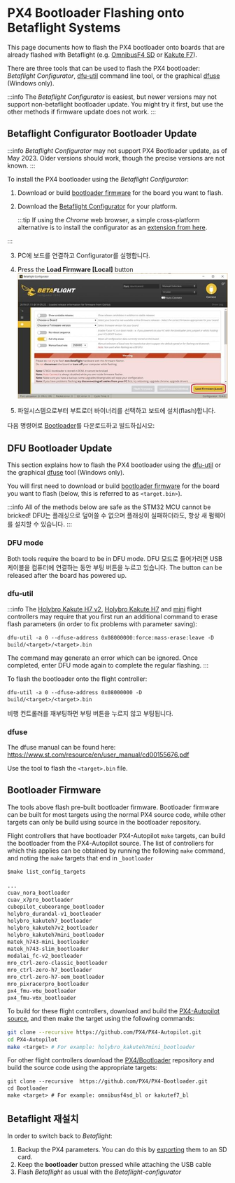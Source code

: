 # PX4 Bootloader Flashing onto Betaflight Systems

This page documents how to flash the PX4 bootloader onto boards that are already flashed with Betaflight (e.g. [OmnibusF4 SD](../flight_controller/omnibus_f4_sd.md) or [Kakute F7](../flight_controller/kakutef7.md)).

There are three tools that can be used to flash the PX4 bootloader: _Betaflight Configurator_, [dfu-util](https://dfu-util.sourceforge.net/) command line tool, or the graphical [dfuse](https://www.st.com/en/development-tools/stsw-stm32080.html) (Windows only).

:::info
The _Betaflight Configurator_ is easiest, but newer versions may not support non-betaflight bootloader update.
You might try it first, but use the other methods if firmware update does not work.
:::

## Betaflight Configurator Bootloader Update

:::info
_Betaflight Configurator_ may not support PX4 Bootloader update, as of May 2023.
Older versions should work, though the precise versions are not known.
:::

To install the PX4 bootloader using the _Betaflight Configurator_:

1. Download or build [bootloader firmware](#bootloader-firmware) for the board you want to flash.

2. Download the [Betaflight Configurator](https://github.com/betaflight/betaflight-configurator/releases) for your platform.

   :::tip
   If using the _Chrome_ web browser, a simple cross-platform alternative is to install the configurator as an [extension from here](https://chromewebstore.google.com/detail/betaflight-configurator/kdaghagfopacdngbohiknlhcocjccjao?pli=1).

:::

3. PC에 보드를 연결하고 Configurator를 실행합니다.

4. Press the **Load Firmware [Local]** button
   ![Betaflight Configurator - Local Firmware](../../assets/flight_controller/omnibus_f4_sd/betaflight_configurator.jpg)

5. 파일시스템으로부터 부트로더 바이너리를 선택하고 보드에 설치(flash)합니다.

다음 명령어로 <a href="https://github.com/PX4/Bootloader">Bootloader</a>를 다운로드하고 빌드하십시오:

## DFU Bootloader Update

This section explains how to flash the PX4 bootloader using the [dfu-util](https://dfu-util.sourceforge.net/) or the graphical [dfuse](https://www.st.com/en/development-tools/stsw-stm32080.html) tool (Windows only).

You will first need to download or build [bootloader firmware](#bootloader-firmware) for the board you want to flash (below, this is referred to as `<target.bin>`).

:::info
All of the methods below are safe as the STM32 MCU cannot be bricked!
DFU는 플래싱으로 덮어쓸 수 없으며 플래싱이 실패하더라도, 항상 새 펌웨어를 설치할 수 있습니다.
:::

### DFU mode

Both tools require the board to be in DFU mode.
DFU 모드로 들어가려면 USB 케이블을 컴퓨터에 연결하는 동안 부팅 버튼을 누르고 있습니다.
The button can be released after the board has powered up.

### dfu-util

:::info
The [Holybro Kakute H7 v2](../flight_controller/kakuteh7v2.md), [Holybro Kakute H7](../flight_controller/kakuteh7.md) and [mini](../flight_controller/kakuteh7mini.md) flight controllers may require that you first run an additional command to erase flash parameters (in order to fix problems with parameter saving):

```
dfu-util -a 0 --dfuse-address 0x08000000:force:mass-erase:leave -D build/<target>/<target>.bin
```

The command may generate an error which can be ignored.
Once completed, enter DFU mode again to complete the regular flashing.
:::

To flash the bootloader onto the flight controller:

```
dfu-util -a 0 --dfuse-address 0x08000000 -D  build/<target>/<target>.bin
```

비행 컨트롤러를 재부팅하면 부팅 버튼을 누르지 않고 부팅됩니다.

### dfuse

The dfuse manual can be found here: https://www.st.com/resource/en/user_manual/cd00155676.pdf

Use the tool to flash the `<target>.bin` file.

## Bootloader Firmware

The tools above flash pre-built bootloader firmware.
Bootloader firmware can be built for most targets using the normal PX4 source code, while other targets can only be build using source in the bootloader repository.

Flight controllers that have bootloader PX4-Autopilot `make` targets, can build the bootloader from the PX4-Autopilot source.
The list of controllers for which this applies can be obtained by running the following `make` command, and noting the `make` targets that end in `_bootloader`

```
$make list_config_targets

...
cuav_nora_bootloader
cuav_x7pro_bootloader
cubepilot_cubeorange_bootloader
holybro_durandal-v1_bootloader
holybro_kakuteh7_bootloader
holybro_kakuteh7v2_bootloader
holybro_kakuteh7mini_bootloader
matek_h743-mini_bootloader
matek_h743-slim_bootloader
modalai_fc-v2_bootloader
mro_ctrl-zero-classic_bootloader
mro_ctrl-zero-h7_bootloader
mro_ctrl-zero-h7-oem_bootloader
mro_pixracerpro_bootloader
px4_fmu-v6u_bootloader
px4_fmu-v6x_bootloader
```

To build for these flight controllers, download and build the [PX4-Autopilot source](https://github.com/PX4/PX4-Autopilot), and then make the target using the following commands:

```sh
git clone --recursive https://github.com/PX4/PX4-Autopilot.git
cd PX4-Autopilot
make <target> # For example: holybro_kakuteh7mini_bootloader
```

For other flight controllers download the [PX4/Bootloader](https://github.com/PX4/PX4-Bootloader) repository and build the source code using the appropriate targets:

```
git clone --recursive  https://github.com/PX4/PX4-Bootloader.git
cd Bootloader
make <target> # For example: omnibusf4sd_bl or kakutef7_bl
```

## Betaflight 재설치

In order to switch back to _Betaflight_:

1. Backup the PX4 parameters.
   You can do this by [exporting](../advanced/parameters_and_configurations.md#exporting-and-loading-parameters) them to an SD card.
2. Keep the **bootloader** button pressed while attaching the USB cable
3. Flash _Betaflight_ as usual with the _Betaflight-configurator_

